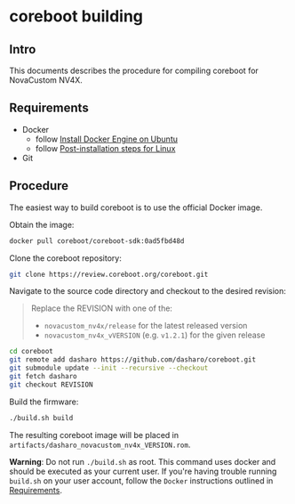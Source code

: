 # coreboot building

## Intro

This documents describes the procedure for compiling coreboot for NovaCustom NV4X.

## Requirements

- Docker
    + follow [Install Docker Engine on Ubuntu](https://docs.docker.com/engine/install/ubuntu/)
    + follow [Post-installation steps for Linux](https://docs.docker.com/engine/install/linux-postinstall/)
- Git

## Procedure

The easiest way to build coreboot is to use the official Docker image.

Obtain the image:

```bash
docker pull coreboot/coreboot-sdk:0ad5fbd48d
```

Clone the coreboot repository:

```bash
git clone https://review.coreboot.org/coreboot.git
```

Navigate to the source code directory and checkout to the desired revision:

> Replace the REVISION with one of the:
> - `novacustom_nv4x/release` for the latest released version
> - `novacustom_nv4x_vVERSION` (e.g. `v1.2.1`) for the given release

```bash
cd coreboot
git remote add dasharo https://github.com/dasharo/coreboot.git
git submodule update --init --recursive --checkout
git fetch dasharo
git checkout REVISION
```

Build the firmware:

```bash
./build.sh build
```

The resulting coreboot image will be placed in
`artifacts/dasharo_novacustom_nv4x_VERSION.rom`.

**Warning**: Do not run `./build.sh` as root. This command uses docker and should
be executed as your current user. If you're having trouble running `build.sh`
on your user account, follow the `Docker` instructions outlined in
[Requirements](#requirements).
